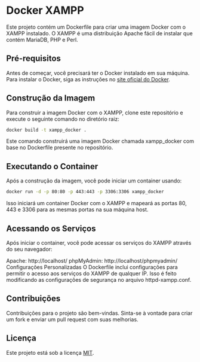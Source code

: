 # Docker XAMPP

Este projeto contém um Dockerfile para criar uma imagem Docker com o XAMPP instalado. O XAMPP é uma distribuição Apache fácil de instalar que contém MariaDB, PHP e Perl.

## Pré-requisitos

Antes de começar, você precisará ter o Docker instalado em sua máquina. Para instalar o Docker, siga as instruções no [site oficial do Docker](https://docs.docker.com/get-docker/).

## Construção da Imagem

Para construir a imagem Docker com o XAMPP, clone este repositório e execute o seguinte comando no diretório raiz:

```bash
docker build -t xampp_docker .
```

Este comando construirá uma imagem Docker chamada xampp_docker com base no Dockerfile presente no repositório.

## Executando o Container
Após a construção da imagem, você pode iniciar um container usando:

```bash
docker run -d -p 80:80 -p 443:443 -p 3306:3306 xampp_docker
```

Isso iniciará um container Docker com o XAMPP e mapeará as portas 80, 443 e 3306 para as mesmas portas na sua máquina host.

## Acessando os Serviços
Após iniciar o container, você pode acessar os serviços do XAMPP através do seu navegador:

Apache: http://localhost/
phpMyAdmin: http://localhost/phpmyadmin/
Configurações Personalizadas
O Dockerfile inclui configurações para permitir o acesso aos serviços do XAMPP de qualquer IP. Isso é feito modificando as configurações de segurança no arquivo httpd-xampp.conf.

## Contribuições
Contribuições para o projeto são bem-vindas. Sinta-se à vontade para criar um fork e enviar um pull request com suas melhorias.

## Licença
Este projeto está sob a licença [MIT](https://chat.openai.com/c/LICENSE).
